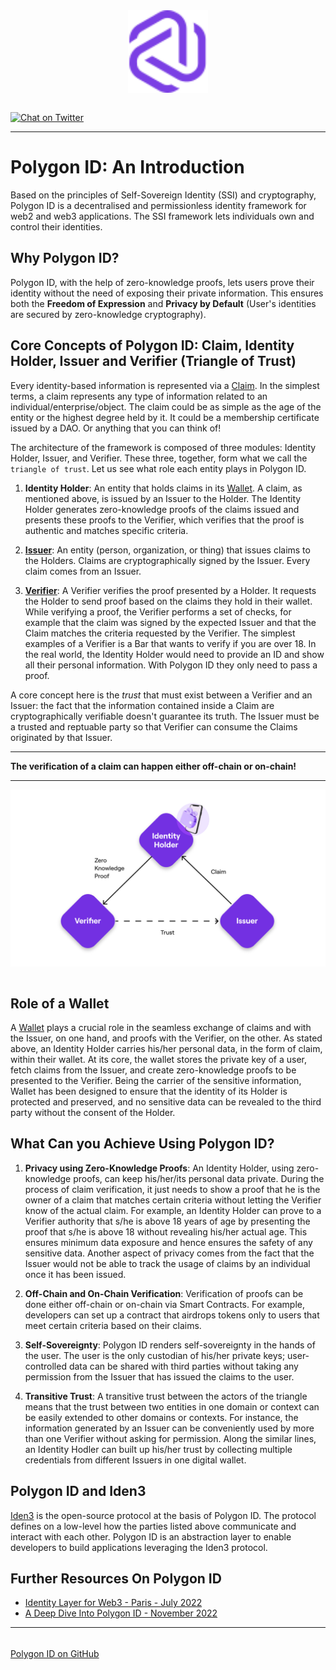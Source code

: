 <div align="center">
<img src="logo.svg" align="center" width="128px"/>
<br /><br />
</div>

<a href="https://twitter.com/0xpolygonid" target="_blank">![Chat on Twitter][ico-twitter]</a>

[ico-twitter]: https://img.shields.io/twitter/url?color=black&label=0xpolygonid&logoColor=black&style=social&url=https%3A%2F%2Ftwitter.com%2F0xpolygonid


[link-twitter]: https://twitter.com/0xpolygonid


---
# Polygon ID: An Introduction

Based on the principles of Self-Sovereign Identity (SSI) and cryptography, Polygon ID is a decentralised and permissionless identity framework for web2 and web3 applications. The SSI framework lets individuals own and control their identities. 

## Why Polygon ID?

Polygon ID, with the help of zero-knowledge proofs, lets users prove their identity without the need of exposing their private information. This ensures both the **Freedom of Expression** and **Privacy by Default** (User's identities are secured by zero-knowledge cryptography).

## Core Concepts of Polygon ID: Claim, Identity Holder, Issuer and Verifier (Triangle of Trust)

Every identity-based information is represented via a [Claim](https://docs.iden3.io/protocol/claims-structure/). In the simplest terms, a claim represents any type of information related to an individual/enterprise/object. The claim could be as simple as the age of the entity or the highest degree held by it. It could be a membership certificate issued by a DAO. Or anything that you can think of!

The architecture of the framework is composed of three modules: Identity Holder, Issuer, and Verifier. These three, together, form what we call the `triangle of trust`. Let us see what role each entity plays in Polygon ID. 

1. **Identity Holder**: An entity that holds claims in its [Wallet](./wallet/wallet-overview.md). A claim, as mentioned above, is issued by an Issuer to the Holder. The Identity Holder generates zero-knowledge proofs of the claims issued and presents these proofs to the Verifier, which verifies that the proof is authentic and matches specific criteria. 

2. [**Issuer**](./issuer/issuer-overview.md): An entity (person, organization, or thing) that issues claims to the Holders. Claims are cryptographically signed by the Issuer. Every claim comes from an Issuer. 

3. [**Verifier**](./verifier/verifier-overview.md): A Verifier verifies the proof presented by a Holder. It requests the Holder to send proof based on the claims they hold in their wallet. While verifying a proof, the Verifier performs a set of checks, for example that the claim was signed by the expected Issuer and that the Claim matches the criteria requested by the Verifier. The simplest examples of a Verifier is a Bar that wants to verify if you are over 18. In the real world, the Identity Holder would need to provide an ID and show all their personal information. With Polygon ID they only need to pass a proof.

A core concept here is the *trust* that must exist between a Verifier and an Issuer: the fact that the information contained inside a Claim are cryptographically verifiable doesn't guarantee its truth. The Issuer must be a trusted and reptuable party so that Verifier can consume the Claims originated by that Issuer.

---
**The verification of a claim can happen either off-chain or on-chain!**

---
<div align="center">
<img src= "./imgs/triangle-of-trust-simple.png" align="center" width="700"/>
</div>
<br>

## Role of a Wallet

A [Wallet](./wallet/wallet-overview.md) plays a crucial role in the seamless exchange of claims and  with the Issuer, on one hand, and proofs with the Verifier, on the other. As stated above, an Identity Holder carries his/her personal data, in the form of claim, within their wallet. At its core, the wallet stores the private key of a user, fetch claims from the Issuer, and create zero-knowledge proofs to be presented to the Verifier. Being the carrier of the sensitive information, Wallet has been designed to ensure that the identity of its Holder is protected and preserved, and no sensitive data can be revealed to the third party without the consent of the Holder.  

## What Can you Achieve Using Polygon ID?

1. **Privacy using Zero-Knowledge Proofs**: An Identity Holder, using zero-knowledge proofs, can keep his/her/its personal data private. During the process of claim verification, it just needs to show a proof that he is the owner of a claim that matches certain criteria without letting the Verifier know of the actual claim. For example, an Identity Holder can prove to a Verifier authority that s/he is above 18 years of age by presenting the proof that s/he is above 18 without revealing his/her actual age. This ensures minimum data exposure and hence ensures the safety of any sensitive data. 
Another aspect of privacy comes from the fact that the Issuer would not be able to track the usage of claims by an individual once it has been issued. 

2. **Off-Chain and On-Chain Verification**: Verification of proofs can be done either off-chain or on-chain via Smart Contracts. For example, developers can set up a contract that airdrops tokens only to users that meet certain criteria based on their claims.

3. **Self-Sovereignty**: Polygon ID renders self-sovereignty in the hands of the user. The user is the only custodian of his/her private keys; user-controlled data can be shared with third parties without taking any permission from the Issuer that has issued the claims to the user.

4. **Transitive Trust**: A transitive trust between the actors of the triangle means that the trust between two entities in one domain or context can be easily extended to other domains or contexts. For instance, the information generated by an Issuer can be conveniently used by more than one Verifier without asking for permission. Along the similar lines, an Identity Hodler can built up his/her trust by collecting multiple credentials from different Issuers in one digital wallet. 

## Polygon ID and Iden3

<a href="https://iden3.io/" target="_blank">Iden3</a> is the open-source protocol at the basis of Polygon ID. The protocol defines on a low-level how the parties listed above communicate and interact with each other. Polygon ID is an abstraction layer to enable developers to build applications leveraging the Iden3 protocol.

## Further Resources On Polygon ID

- [Identity Layer for Web3 - Paris - July 2022](https://youtu.be/bmRvQNmxFkM)
- [A Deep Dive Into Polygon ID - November 2022](https://youtu.be/utpazrLrSbY)


---

###### <div align="center">
<a href="https://github.com/0xPolygonID" target="_blank">Polygon ID on GitHub</a></div>









